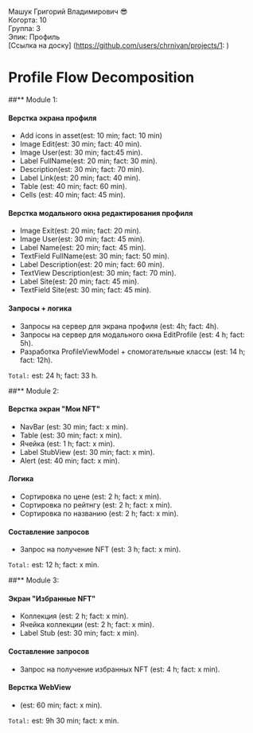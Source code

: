 Машук Григорий Владимирович :sunglasses:
<br /> Когорта: 10
<br /> Группа: 3
<br /> Эпик: Профиль
<br /> [Ссылка на доску] (https://github.com/users/chrnivan/projects/1: )

# Profile Flow Decomposition

##** Module 1:

#### Верстка экрана профиля
- Add icons in asset(est: 10 min; fact: 10 min)
- Image Edit(est: 30 min; fact: 40 min).
- Image User(est: 30 min; fact:45 min).
- Label FullName(est: 20 min; fact: 30 min).
- Description(est: 30 min; fact: 70 min).
- Label Link(est: 20 min; fact: 40 min).
- Table (est: 40 min; fact: 60 min).
- Cells (est: 40 min; fact: 45 min).

#### Верстка модального окна редактирования профиля
- Image Exit(est: 20 min; fact: 20 min).
- Image User(est: 30 min; fact: 45 min).
- Label Name(est: 20 min; fact: 45 min).
- TextField FullName(est: 30 min; fact: 50 min).
- Label Description(est: 20 min; fact: 60 min).
- TextView Description(est: 30 min; fact: 70 min).
- Label Site(est: 20 min; fact: 45 min).
- TextField Site(est: 30 min; fact: 45 min).

#### Запросы + логика
- Запросы на сервер для экрана профиля (est: 4h; fact: 4h).
- Запросы на сервер для модального окна EditProfile (est: 4 h; fact: 5h).
- Разработка ProfileViewModel + спомогательные классы (est: 14 h; fact: 12h).

`Total:` est: 24 h; fact: 33 h.

##** Module 2:

#### Верстка экран "Мои NFT"

- NavBar (est: 30 min; fact: x min).
- Table (est: 30 min; fact: x min).
- Ячейка (est: 1 h; fact: x min).
- Label StubView (est: 30 min; fact: x min).
- Alert (est: 40 min; fact: x min).

#### Логика
- Сортировка по цене (est: 2 h; fact: x min).
- Сортировка по рейтнгу (est: 2 h; fact: x min).
- Сортировка по названию (est: 2 h; fact: x min).

#### Составление запросов
- Запрос на получение NFT (est: 3 h; fact: x min).

`Total:` est: 12 h; fact: x min.

##** Module 3:

#### Экран "Избранные NFT"

- Коллекция (est: 2 h; fact: x min).
- Ячейка коллекции (est: 2 h; fact: x min).
- Label Stub (est: 30 min; fact: x min).                
                                                   
#### Составление запросов
- Запрос на получение избранных NFT (est: 4 h; fact: x min).

#### Верстка WebView
- (est: 60 min; fact: x min).

`Total:` est: 9h 30 min; fact: x min.

